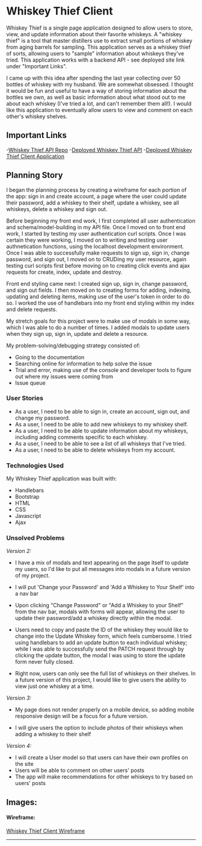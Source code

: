 # Whiskey Thief Client

Whiskey Thief is a single page application designed to allow users to store, view, and update information about their favorite whiskeys. A "whiskey thief" is a tool that master distillers use to extract small portions of whiskey from aging barrels for sampling. This application serves as a whiskey thief of sorts, allowing users to "sample" information about whiskeys they've tried. This application works with a backend API - see deployed site link under "Important Links".

I came up with this idea after spending the last year collecting over 50 bottles of whiskey with my husband. We are somewhat obsessed. I thought it would be fun and useful to have a way of storing information about the bottles we own, as well as basic information about what stood out to me about each whiskey (I've tried a lot, and can't remember them all!). I would like this application to eventually allow users to view and comment on each other's whiskey shelves.

## Important Links

-[Whiskey Thief API Repo](https://github.com/MelNesbitt12/whiskey-thief-api)
-[Deployed Whiskey Thief API](https://rocky-fjord-04258.herokuapp.com/)
-[Deployed Whiskey Thief Client Application](https://melnesbitt12.github.io/whiskey-thief-client/)

## Planning Story

I began the planning process by creating a wireframe for each portion of the app: sign in and create account, a page where the user could update their password, add a whiskey to their shelf, update a whiskey, see all whiskeys, delete a whiskey and sign out.

Before beginning my front end work, I first completed all user authentication and schema/model-building in my API file. Once I moved on to front end work, I started by testing my user authentication curl scripts. Once I was certain they were working, I moved on to writing and testing user authnetication functions, using the localhost development environment. Once I was able to successfully make requests to sign up, sign in, change password, and sign out, I moved on to CRUDing my user resource, again testing curl scripts first before moving on to creating click events and ajax requests for create, index, update and destroy.

Front end styling came next: I created sign up, sign in, change password, and sign out fields. I then moved on to creating forms for adding, indexing, updating and deleting items, making use of the user's token in order to do so. I worked the use of handlebars into my front end styling within my index and delete requests.

My stretch goals for this project were to make use of modals in some way, which I was able to do a number of times. I added modals to update users when they sign up, sign in, update and delete a resource.

My problem-solving/debugging strategy consisted of:
  - Going to the documentation
  - Searching online for information to help solve the issue
  - Trial and error, making use of the console and developer tools to figure out where my issues were coming from
  - Issue queue

### User Stories

- As a user, I need to be able to sign in, create an account, sign out, and change my password.
- As a user, I need to be able to add new whiskeys to my whiskey shelf.
- As a user, I need to be able to update information about my whiskeys, including adding comments specific to each whiskey.
- As a user, I need to be able to see a list of all whiskeys that I've tried.
- As a user, I need to be able to delete whiskeys from my account.

### Technologies Used
My Whiskey Thief application was built with:
  - Handlebars
  - Bootstrap
  - HTML
  - CSS
  - Javascript
  - Ajax

### Unsolved Problems
*Version 2:*
- I have a mix of modals and text appearing on the page itself to update my users, so I'd like to put all messages into modals in a future version of my project.

- I will put 'Change your Password' and 'Add a Whiskey to Your Shelf' into a nav bar

- Upon clicking "Change Password" or "Add a Whiskey to your Shelf" from the nav bar, modals with forms will appear, allowing the user to update their password/add a whiskey directly within the modal.

- Users need to copy and paste the ID of the whiskey they would like to change into the Update Whiskey form, which feels cumbersome. I tried using handlebars to add an update button to each individual whiskey; while I was able to successfully send the PATCH request through by clicking the update button, the modal I was using to store the update form never fully closed.

- Right now, users can only see the full list of whiskeys on their shelves. In a future version of this project, I would like to give users the ability to view just one whiskey at a time.

*Version 3:*
- My page does not render properly on a mobile device, so adding mobile responsive design will be a focus for a future version.

- I will give users the option to include photos of their whiskeys when adding a whiskey to their shelf

*Version 4:*
- I will create a User model so that users can have their own profiles on the site
- Users will be able to comment on other users' posts
- The app will make recommendations for other whiskeys to try based on users' posts

## Images:

#### Wireframe:
[Whiskey Thief Client Wireframe](https://imgur.com/a/VJGwNSA)


---
